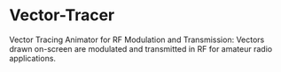 # Vector-Tracer
Vector Tracing Animator for RF Modulation and Transmission: Vectors drawn on-screen are modulated and transmitted in RF for amateur radio applications.
